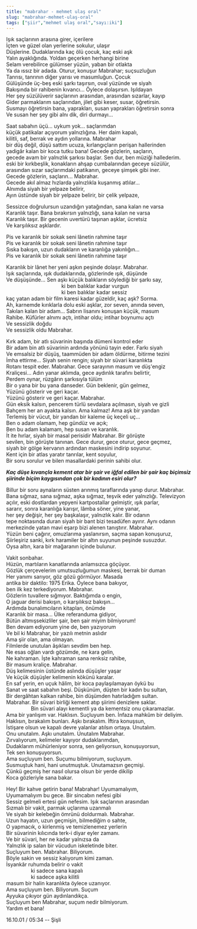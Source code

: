 ```yaml
---
title: "mabrahar - mehmet ulaş oral"
slug: "mabrahar-mehmet-ulaş-oral"
tags: ["şiir","mehmet ulaş oral","sayı:iki"]
---
```


Işık saçlarının arasına girer, içerilere\
İçten ve güzel olan yerlerine sokulur, ulaşır\
Düşlerine. Dudaklarında kaç ölü çocuk, kaç eski aşk\
Yalın ayaklığında. Yoldan geçerken herhangi birine\
Selam verebilirce gülümser yüzün, yaban bir otlakta\
Ya da ıssız bir adada. Oturur, konuşur Mabrahar; suçsuzluğun\
Tanrısı, tanrının diğer yarısı ve masumluğun. Çocuk\
Gülüşünde üç-beş eski şarkı taşırsın, oval yüzünde ve siyah\
Bakışında bir rahibenin kıvancı... Öylece dolaşırsın. Işıldayan\
Her şey süzülüverir saçlarının arasından, arasından sızarlar, kayıp\
Gider parmaklarım saçlarından, jilet gibi keser, susar, öğretirsin.\
Susmayı öğretirsin bana, yaprakları, susan yaprakları öğretirsin sonra\
Ve susan her şey gibi alnı dik, diri durmayı...

Saat sabahın üçü... uykum yok... saçlarımdan\
küçük patikalar açıyorum yalnızlığına. Her daim kapalı,\
kilitli, saf, berrak ve aydın yollarına. Mabrahar\
bir düş değil, düşü sattım ucuza, kırlangıçların perişan hallerinden\
yadigâr kalan bir koca tutku bana! Gecede gözlerin, saçların,\
gecede avam bir yalnızlık şarkısı başlar. Sen dur, ben müziği
hallederim.\
eski bir kırkbeşlik, konakların ahşap cumbalarından geceye süzülür,\
arasından sızar saçlarımdaki patikanın, geceye şimşek gibi iner.\
Gecede gözlerin, saçların... Mabrahar.\
Gecede akıl almaz hızlarda yalnızlıkla kuşanmış atlılar...\
Alnımda siyah bir yelpaze belirir,\
Ayın üstünde siyah bir yelpaze belirir, bir çelik yelpaze,

Sessizce doğrulursun uzandığın yatağından, sana kalan ne varsa\
Karanlık taşır. Bana bırakırsın yalnızlığı, sana kalan ne varsa\
Karanlık taşır. Bir gecenin uvertürü taşınan aşklar, ücretsiz\
Ve karşılıksız aşklardır.

Pis ve karanlık bir sokak seni lânetin rahmine taşır\
Pis ve karanlık bir sokak seni lânetin rahmine taşır\
Sıska bakışın, uzun dudakların ve karanlığa yakınlığın...\
Pis ve karanlık bir sokak seni lânetin rahmine taşır

Karanlık bir lânet her yeni aşkın peşinde dolaşır. Mabrahar.\
Işık saçlarında, ışık dudaklarında, gözlerinde ışık, düşünde\
Ve düşüşünde... Sen aşkı küçük balıkların söylediği bir şarkı say,\
                                      ki ben balıklar kadar vurgun\
                                      ki ben balıklar kadar sessiz\
kaç yatan adam bir film karesi kadar güzeldir, kaç aşk? Sorma.\
Ah, karnemde kırıklarla dolu eski aşklar, zor seven, anında seven,\
Takılan kalan bir adam... Sabrın lisanını konuşan küçük, masum\
Rahibe. Küfürler alnımı açtı, intihar oldu; intihar boynumu açtı\
Ve sessizlik doğdu\
Ve sessizlik oldu Mabrahar.

Kırk adam, bir atlı süvarinin başında dümeni kontrol eder\
Bir adam bin atlı süvarinin ardında yönünü tayin eder. Farkı siyah\
Ve emsalsiz bir düşüş, taammüden bir adam öldürme, bitirme tezini\
İmha ettirme... Siyah senin rengin; siyah bir süvari karanlıkta\
Rotanı tespit eder. Mabrahar. Gece sarayının masum ve düş'engiz\
Kraliçesi... Adın yanar aklımda, gece aydınlık tarafını belirtir,\
Perdem oynar, rüzgârın şarkısıyla tülüm\
Bir o yana bir bu yana danseder. Gün beklenir, gün gelmez,\
Yüzünü gösterir ve geri kaçar.\
Yüzünü gösterir ve geri kaçar. Mabrahar.\
Gün eksik kalsın, pencerem türlü sevdalara açılmasın, siyah ve gizli\
Bahçem her an ayakta kalsın. Ama kalmaz! Ama aşk bir yandan\
Terlemiş bir vücut, bir yandan bir kaleme üç keçeli uç...\
Ben o adam olamam, hep gündüz ve açık;\
Ben bu adam kalamam, hep susan ve karanlık.\
İt ite hırlar, siyah bir masal perisidir Mabrahar. Bir görüşte\
sevilen, bin görüşte tanınan. Gece durur, gece oturur, gece geçmez,\
siyah bir gölge kervanın ardından maskesini indirip soyunur.\
Kent için bir atlas yaratır tanrılar, kent soyulur,\
Bir soru sorulur ve bilen masallardaki perinin sahibi olur.

***Kaç düşe kıvançla kement atar bir şair ve iğfal edilen bir şair kaç
biçimsiz şiirinde biçim kaygısından çok bir kadının esiri olur?***

Billur bir soru aynaların süsten arınmış taraflarında yanıp durur.
Mabrahar.\
Bana sığmaz, sana sığmaz, aşka sığmaz, teşvik eder yalnızlığı.
Televizyon\
açılır, eski dostlardan yepyeni kartpostallar gelmiştir, ışık parlar,\
sararır, sonra karanlığa karışır, lâmba söner, yine yanar,\
her şey değişir, her şey başkalaşır, yalnızlık kalır. Bir odanın\
tepe noktasında duran siyah bir bant bizi tesadüfen ayırır. Aynı odanın\
merkezinde yatan mavi eşarp bizi alenen tanıştırır. Mabrahar.\
Yüzün beni çağırır, omuzlarıma yaslanırsın, saçma sapan konuşuruz,\
Şiirleşiriz sanki, kırk haramiler bir altın suyunun peşinde susuzdur.\
Oysa altın, kara bir mağaranın içinde bulunur.

Vakit sonbahar.\
Hüzün, martıların kanatlarında anlamsızca göçüyor.\
Gözlük çerçevelerim umutsuzluğumun maskesi, berrak bir duman\
Her yanımı sarıyor, göz gözü görmüyor. Masada\
antika bir daktilo: 1975 Erika. Öylece bana bakıyor,\
ben ilk kez terkediyorum. Mabrahar.\
Gözlerin tuvallere sığmıyor. Baktığımda o engin,\
O jaguar derisi bakışın, o karşılıksız bakışın...\
Ardımda bunalımcıların kitapları, önümde\
Karanlık bir masa... Ülke referanduma gidiyor,\
Bütün altmışsekizliler şair, ben şair miyim bilmiyorum!\
Ben devam ediyorum yine de, ben yazıyorum\
Ve bil ki Mabrahar, bir yazılı metnin aslıdır\
Ama şiir olan, ama olmayan.\
Filmlerde unutulan âşıkları sevdim ben hep.\
Ne esas oğlan vardı gözümde, ne kara gelin,\
Ne kahraman. İşte kahraman sana renksiz rahibe,\
Bir masum kraliçe. Mabrahar.\
Düş kelimesinin üstünde aslında düşüşler yaşar\
Ve küçük düşüşler kelimenin kökünü karalar.\
En saf yerin, en uçuk hâlim, bir koca paylaşılamayan öykü bu\
Sanat ve saat sabahın beşi. Düşkünüm, düşten bir kadın bu sultan,\
Bir dergâhtan kalkan rahibe, bin düşümden hatırladığım sultan.\
Mabrahar. Bir süvari birliği kement atıp şiirimi denizlere saklar.\
                 Bin süvari alayı kementli ya da kementsiz onu
çıkaramazlar.\
Ama bir yanlışım var. Haklısın. Suçluyum ben. İnfaza mahkûm bir
deliyim.\
Haklısın, bırakalım bunları. Aşkı bırakalım. İftira konuşsun,\
İstişare olsun ve kapalı devre yalanlar atılsın ortaya. Unutalım.\
Onu unutalım. Aşkı unutalım. Unutalım Mabrahar.\
Zırvalıyorum, kelimeler kayıyor dudaklarımdan,\
Dudaklarım mühürleniyor sonra, sen geliyorsun, konuşuyorsun,\
Tek sen konuşuyorsun.\
Ama suçluyum ben. Suçumu bilmiyorum, suçluyum.\
Susmuştuk hani, hani unutmuştuk. Unutamazsın geçmişi.\
Çünkü geçmiş her nasıl olursa olsun bir yerde dikilip\
Koca gözleriyle sana bakar.

Hey! Bir kahve getirin bana! Mabrahar! Uyumamalıyım,\
Uyumamalıyım bu gece. Bir sincabın nefesi gibi\
Sessiz gelmeli ertesi gün nefesim. Işık saçlarının arasından\
Sızmalı bir vakit, parmak uçlarıma uzanmalı\
Ve siyah bir kelebeğin ömrünü doldurmalı. Mabrahar.\
Uzun hayatın, uzun geçmişin, bilmediğim o sahte,\
O yapmacık, o kirlenmiş ve temizlenemez yerlerin\
Bir süvarinin kılıcında terk-i diyar eyler zamanı.\
Ve bir süvari, her ne kadar yalnızsa da\
Yalnızlık ip salan bir vücudun iskeletinde biter.\
Suçluyum ben. Mabrahar. Biliyorum.\
Böyle sakin ve sessiz kalıyorum kimi zaman.\
İsyankâr ruhumda belirir o vakit\
                 ki sadece sana kapalı\
                 ki sadece aşka kilitli\
masum bir halin karanlıkta öylece uzanıyor.\
Ama suçluyum ben. Biliyorum. Suçum\
Ayyuka çıkıyor gün aydınlandıkça.\
Suçluyum ben Mabrahar, suçum nedir bilmiyorum.\
Yardım et bana!

16.10.01 / 05:34 -- Şişli

